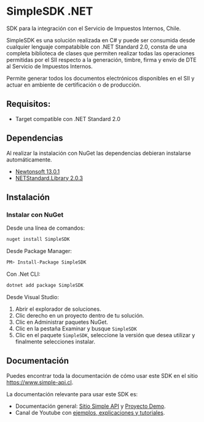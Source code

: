﻿# SimpleSDK .NET

SDK para la integración con el Servicio de Impuestos Internos, Chile. 

SimpleSDK es una solución realizada en C# y puede ser consumida desde cualquier lenguaje compatabible con .NET Standard 2.0, 
consta de una completa biblioteca de clases que permiten realizar todas las operaciones permitidas por el SII respecto a la generación,
timbre, firma y envío de DTE al Servicio de Impuestos Internos. 

Permite generar todos los documentos electrónicos disponibles en el SII y actuar en ambiente de certificación o de producción.

## Requisitos:
 - Target compatible con .NET Standard 2.0

## Dependencias
Al realizar la instalación con NuGet las dependencias
debieran instalarse automáticamente.

- [Newtonsoft 13.0.1](https://www.newtonsoft.com/json)
- [NETStandard.Library 2.0.3](https://dotnet.microsoft.com/)

## Instalación

### Instalar con NuGet

Desde una línea de comandos:

```bash
nuget install SimpleSDK
```

Desde Package Manager:

```bash
PM> Install-Package SimpleSDK
```

Con .Net CLI:

```bash
dotnet add package SimpleSDK
```

Desde Visual Studio:

1. Abrir el explorador de soluciones.
2. Clic derecho en un proyecto dentro de tu solución.
3. Clic en Administrar paquetes NuGet.
4. Clic en la pestaña Examinar y busque `SimpleSDK`
5. Clic en el paquete `SimpleSDK`, seleccione la versión que desea utilizar y finalmente selecciones instalar.

## Documentación 

Puedes encontrar toda la documentación de cómo usar este SDK en el sitio https://www.simple-api.cl.

La documentación relevante para usar este SDK es:

- Documentación general:
  [Sitio Simple API](https://www.simpleapi.cl/Productos/SDK) y
  [Proyecto Demo](https://www.simpleapi.cl/Documentacion/Demostracion).
- Canal de Youtube con [ejemplos, explicaciones y tutoriales](https://www.youtube.com/playlist?list=PLA3lqxJkDQaZWAiEmWA8m7YxuNCn1ZVe9).

